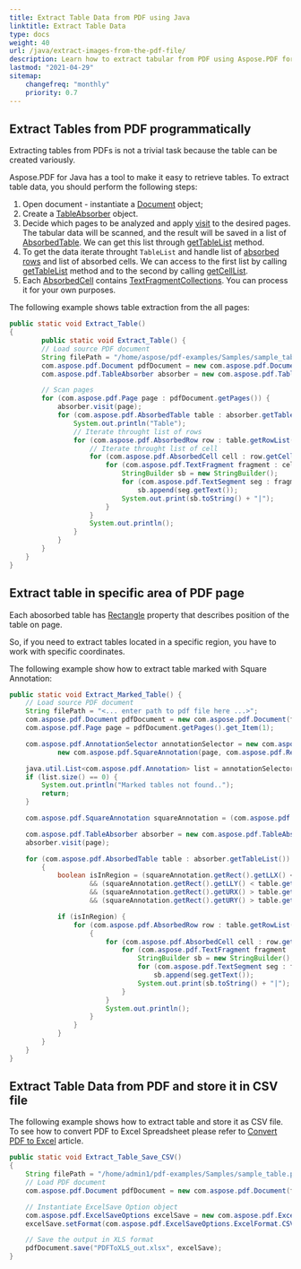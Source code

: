 ```yaml
---
title: Extract Table Data from PDF using Java
linktitle: Extract Table Data
type: docs
weight: 40
url: /java/extract-images-from-the-pdf-file/
description: Learn how to extract tabular from PDF using Aspose.PDF for Java
lastmod: "2021-04-29"
sitemap:
    changefreq: "monthly"
    priority: 0.7
---
```


## Extract Tables from PDF programmatically

Extracting tables from PDFs is not a trivial task because the table can be created variously.

Aspose.PDF for Java has a tool to make it easy to retrieve tables. To extract table data, you should perform the following steps:

1. Open document - instantiate a [Document](https://apireference.aspose.com/pdf/java/com.aspose.pdf/Document) object;
1. Create a [TableAbsorber](https://apireference.aspose.com/pdf/java/com.aspose.pdf/tableabsorber) object.
1. Decide which pages to be analyzed and apply [visit](https://apireference.aspose.com/pdf/java/com.aspose.pdf/TableAbsorber#visit-com.aspose.pdf.Page-) to the desired pages. The tabular data will be scanned, and the result will be saved in a list of [AbsorbedTable](https://apireference.aspose.com/pdf/java/aspose.pdf.text/absorbedtable). We can get this list through [getTableList](https://apireference.aspose.com/pdf/java/com.aspose.pdf/TableAbsorber#getTableList--) method.
1. To get the data iterate throught `TableList` and handle list of [absorbed rows](https://apireference.aspose.com/pdf/java/com.aspose.pdf/AbsorbedRow) and list of absorbed cells. We can access to the first list by calling [getTableList](https://apireference.aspose.com/pdf/java/com.aspose.pdf/TableAbsorber#getTableList--) method and to the second by calling [getCellList](https://apireference.aspose.com/pdf/java/com.aspose.pdf/AbsorbedRow#getCellList--).
1. Each [AbsorbedCell](https://apireference.aspose.com/pdf/java/com.aspose.pdf/AbsorbedCell) contains [TextFragmentCollections](https://apireference.aspose.com/pdf/java/com.aspose.pdf/TextFragmentCollection). You can process it for your own purposes.

The following example shows table extraction from the all pages:

```java
public static void Extract_Table()
{
        public static void Extract_Table() {
        // Load source PDF document        
        String filePath = "/home/aspose/pdf-examples/Samples/sample_table.pdf";
        com.aspose.pdf.Document pdfDocument = new com.aspose.pdf.Document(filePath);
        com.aspose.pdf.TableAbsorber absorber = new com.aspose.pdf.TableAbsorber();

        // Scan pages
        for (com.aspose.pdf.Page page : pdfDocument.getPages()) {
            absorber.visit(page);
            for (com.aspose.pdf.AbsorbedTable table : absorber.getTableList()) {
                System.out.println("Table");
                // Iterate throught list of rows
                for (com.aspose.pdf.AbsorbedRow row : table.getRowList()) {
                    // Iterate throught list of cell
                    for (com.aspose.pdf.AbsorbedCell cell : row.getCellList()) {
                        for (com.aspose.pdf.TextFragment fragment : cell.getTextFragments()) {
                            StringBuilder sb = new StringBuilder();
                            for (com.aspose.pdf.TextSegment seg : fragment.getSegments())
                                sb.append(seg.getText());
                            System.out.print(sb.toString() + "|");
                        }
                    }
                    System.out.println();
                }
            }
        }
    }
}
```

## Extract table in specific area of PDF page

Each abosorbed table has [Rectangle](https://apireference.aspose.com/pdf/java/aspose.pdf.text/absorbedtable/properties/rectangle) property that describes position of the table on page.

So, if you need to extract tables located in a specific region, you have to work with specific coordinates.

The following example show how to extract table marked with Square Annotation:

```java
public static void Extract_Marked_Table() {
    // Load source PDF document
    String filePath = "<... enter path to pdf file here ...>";
    com.aspose.pdf.Document pdfDocument = new com.aspose.pdf.Document(filePath);
    com.aspose.pdf.Page page = pdfDocument.getPages().get_Item(1);

    com.aspose.pdf.AnnotationSelector annotationSelector = new com.aspose.pdf.AnnotationSelector(
            new com.aspose.pdf.SquareAnnotation(page, com.aspose.pdf.Rectangle.getTrivial()));

    java.util.List<com.aspose.pdf.Annotation> list = annotationSelector.getSelected();
    if (list.size() == 0) {
        System.out.println("Marked tables not found..");
        return;
    }

    com.aspose.pdf.SquareAnnotation squareAnnotation = (com.aspose.pdf.SquareAnnotation) list.get(0);

    com.aspose.pdf.TableAbsorber absorber = new com.aspose.pdf.TableAbsorber();
    absorber.visit(page);

    for (com.aspose.pdf.AbsorbedTable table : absorber.getTableList()) {
        {
            boolean isInRegion = (squareAnnotation.getRect().getLLX() < table.getRectangle().getLLX())
                    && (squareAnnotation.getRect().getLLY() < table.getRectangle().getLLY())
                    && (squareAnnotation.getRect().getURX() > table.getRectangle().getURX())
                    && (squareAnnotation.getRect().getURY() > table.getRectangle().getURY());

            if (isInRegion) {
                for (com.aspose.pdf.AbsorbedRow row : table.getRowList()) {
                    {
                        for (com.aspose.pdf.AbsorbedCell cell : row.getCellList()) {
                            for (com.aspose.pdf.TextFragment fragment : cell.getTextFragments()) {
                                StringBuilder sb = new StringBuilder();
                                for (com.aspose.pdf.TextSegment seg : fragment.getSegments())
                                    sb.append(seg.getText());
                                System.out.print(sb.toString() + "|");
                            }
                        }
                        System.out.println();
                    }
                }
            }
        }
    }
}
```

## Extract Table Data from PDF and store it in CSV file

The following example shows how to extract table and store it as CSV file.
To see how to convert PDF to Excel Spreadsheet please refer to [Convert PDF to Excel](/pdf/java/convert-pdf-to-excel/) article.

```java
public static void Extract_Table_Save_CSV()
{
    String filePath = "/home/admin1/pdf-examples/Samples/sample_table.pdf";
    // Load PDF document
    com.aspose.pdf.Document pdfDocument = new com.aspose.pdf.Document(filePath);

    // Instantiate ExcelSave Option object
    com.aspose.pdf.ExcelSaveOptions excelSave = new com.aspose.pdf.ExcelSaveOptions();
    excelSave.setFormat(com.aspose.pdf.ExcelSaveOptions.ExcelFormat.CSV);

    // Save the output in XLS format
    pdfDocument.save("PDFToXLS_out.xlsx", excelSave);
}
```

